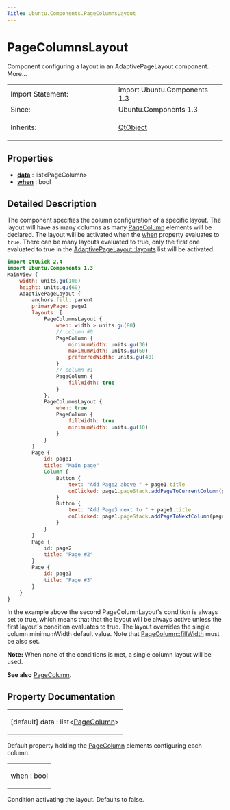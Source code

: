 ```yaml
---
Title: Ubuntu.Components.PageColumnsLayout
---
```

        
PageColumnsLayout
=================

<span class="subtitle"></span>
Component configuring a layout in an AdaptivePageLayout component. More...

<table>
<colgroup>
<col width="50%" />
<col width="50%" />
</colgroup>
<tbody>
<tr class="odd">
<td>Import Statement:</td>
<td>import Ubuntu.Components 1.3</td>
</tr>
<tr class="even">
<td>Since:</td>
<td>Ubuntu.Components 1.3</td>
</tr>
<tr class="odd">
<td>Inherits:</td>
<td><p><a href="../sdk-14.10/QtQml.QtObject.md">QtObject</a></p></td>
</tr>
</tbody>
</table>

<span id="properties"></span>
Properties
----------

-   ****[data](#data-prop)**** : list&lt;PageColumn&gt;
-   ****[when](#when-prop)**** : bool

<span id="details"></span>
Detailed Description
--------------------

The component specifies the column configuration of a specific layout. The layout will have as many columns as many [PageColumn](../Ubuntu.Components.PageColumn.md) elements will be declared. The layout will be activated when the [when](#when-prop) property evaluates to `true`. There can be many layouts evaluated to true, only the first one evaluated to true in the [AdaptivePageLayout::layouts](../Ubuntu.Components.AdaptivePageLayout.md#layouts-prop) list will be activated.

``` qml
import QtQuick 2.4
import Ubuntu.Components 1.3
MainView {
    width: units.gu(100)
    height: units.gu(60)
    AdaptivePageLayout {
        anchors.fill: parent
        primaryPage: page1
        layouts: [
            PageColumnsLayout {
                when: width > units.gu(80)
                // column #0
                PageColumn {
                    minimumWidth: units.gu(30)
                    maximumWidth: units.gu(60)
                    preferredWidth: units.gu(40)
                }
                // column #1
                PageColumn {
                    fillWidth: true
                }
            },
            PageColumnsLayout {
                when: true
                PageColumn {
                    fillWidth: true
                    minimumWidth: units.gu(10)
                }
            }
        ]
        Page {
            id: page1
            title: "Main page"
            Column {
                Button {
                    text: "Add Page2 above " + page1.title
                    onClicked: page1.pageStack.addPageToCurrentColumn(page1, page2)
                }
                Button {
                    text: "Add Page3 next to " + page1.title
                    onClicked: page1.pageStack.addPageToNextColumn(page1, page3)
                }
            }
        }
        Page {
            id: page2
            title: "Page #2"
        }
        Page {
            id: page3
            title: "Page #3"
        }
    }
}
```

In the example above the second PageColumnLayout's condition is always set to true, which means that that the layout will be always active unless the first layout's condition evaluates to true. The layout overrides the single column minimumWidth default value. Note that [PageColumn::fillWidth](../Ubuntu.Components.PageColumn.md#fillWidth-prop) must be also set.

**Note:** When none of the conditions is met, a single column layout will be used.

**See also** [PageColumn](../Ubuntu.Components.PageColumn.md).

Property Documentation
----------------------

<table>
<colgroup>
<col width="100%" />
</colgroup>
<tbody>
<tr class="odd">
<td><p><span id="data-prop"></span><span class="qmldefault">[default] </span><span class="name">data</span> : <span class="type">list</span>&lt;<span class="type"><a href="Ubuntu.Components.PageColumn.md">PageColumn</a></span>&gt;</p></td>
</tr>
</tbody>
</table>

Default property holding the [PageColumn](../Ubuntu.Components.PageColumn.md) elements configuring each column.

<table>
<colgroup>
<col width="100%" />
</colgroup>
<tbody>
<tr class="odd">
<td><p><span id="when-prop"></span><span class="name">when</span> : <span class="type">bool</span></p></td>
</tr>
</tbody>
</table>

Condition activating the layout. Defaults to false.

